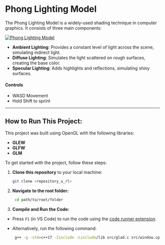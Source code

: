 
# Phong Lighting Model

The Phong Lighting Model is a widely-used shading technique in computer graphics. It consists of three main components:


[![Phong Lighting Model](https://img.youtube.com/vi/5p5zjIDg9Vw/maxresdefault.jpg)](https://youtu.be/5p5zjIDg9Vw)

- **Ambient Lighting**: Provides a constant level of light across the scene, simulating indirect light.
- **Diffuse Lighting**: Simulates the light scattered on rough surfaces, creating the base color.
- **Specular Lighting**: Adds highlights and reflections, simulating shiny surfaces.

#### Controls

- WASD Movement
- Hold Shift to sprint

---

## How to Run This Project:

This project was built using OpenGL with the following libraries:
- **GLEW**
- **GLFW**
- **GLM**

To get started with the project, follow these steps:

1. **Clone this repository** to your local machine:
   ```bash
   git clone <repository_u_rl>
   ```

2. **Navigate to the root folder:**
   ```bash
    cd path/to/root/folder
   ```
3. **Compile and Run the Code:**
- Press `F1` (in VS Code) to run the code using the [code runner extension](https://marketplace.visualstudio.com/items?itemName=formulahendry.code-runner).
- Alternatively, run the following command:

   ```bash
    g++ -g -std=c++17 -Iinclude -Linclude/lib src/glad.c src/window.cpp src/main.cpp -lglfw3dll -lopengl32 -o build\run.exe && build\run.exe
   ```
   